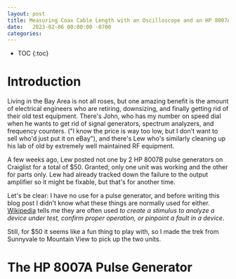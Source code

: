 ```yaml
---
layout: post
title: Measuring Coax Cable Length with an Oscilloscope and an HP 8007A Pulse Generator
date:   2023-02-06 00:00:00 -0700
categories:
---
```


* TOC
{:toc}

# Introduction

Living in the Bay Area is not all roses, but one amazing benefit is the amount of electrical engineers
who are retiring, downsizing, and finally getting rid of their old test equipment. There's John,
who has my number on speed dial when he wants to get rid of signal generators, spectrum analyzers, and 
frequency counters. ("I know the price is way too low, but I don't want to sell who'd just put it on 
eBay"), and there's Lew who's similarly cleaning up his lab of old by extremely well maintained RF
equipment.

A few weeks ago, Lew posted not one by 2 HP 8007B pulse generators on Craiglist for a total of $50.
Granted, only one unit was working and the other for parts only. Lew had already tracked down the
failure to the output amplifier so it might be fixable, but that's for another time. 

Let's be clear: I have no use for a pulse generator, and before writing this blog post I didn't know 
what these things are normally used for either. 
[Wikipedia](https://en.wikipedia.org/wiki/Pulse_generator) tells me they are often used *to create a 
stimulus to analyze a device under test, confirm proper operation, or pinpoint a fault in a device*.

Still, for $50 it seems like a fun thing to play with, so I made the trek from Sunnyvale to 
Mountain View to pick up the two units.

# The HP 8007A Pulse Generator

